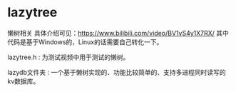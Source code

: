 # lazytree
懒树相关
具体介绍可见：https://www.bilibili.com/video/BV1vS4y1X7RX/
其中代码是基于Windows的，Linux的话需要自己转化一下。

lazytree.h : 为测试视频中用于测试的懒树。

lazydb文件夹 : 一个基于懒树实现的、功能比较简单的、支持多进程同时读写的kv数据库。
